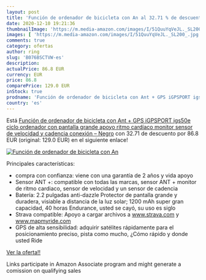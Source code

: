 ```yaml
---
layout: post
title: 'Función de ordenador de bicicleta con An al 32.71 % de descuento'
date: 2020-12-10 19:21:36
thumbnailImage: 'https://m.media-amazon.com/images/I/51QuuYqVeJL._SL200_.jpg'
images: [ 'https://m.media-amazon.com/images/I/51QuuYqVeJL._SL200_.jpg' ]
comments: true
category: ofertas
author: ring
slug: 'B076BSCTVW-es'
description:
actualPrice: 86.8 EUR
currency: EUR
price: 86.8
comparePrice: 129.0 EUR
inStock: true
prodname: 'Función de ordenador de bicicleta con Ant + GPS iGPSPORT igs50e ciclo ordenador con pantalla grande apoyo ritmo cardíaco monitor sensor de velocidad y cadencia conexión – Negro'
country: 'es'
---
```


Está [Función de ordenador de bicicleta con Ant + GPS iGPSPORT igs50e ciclo ordenador con pantalla grande apoyo ritmo cardíaco monitor sensor de velocidad y cadencia conexión – Negro](https://www.amazon.es/dp/B076BSCTVW/?tag=tolees-21) con 32.71 de descuento por 86.8 EUR (original: 129.0 EUR) en el siguiente enlace!

[![Función de ordenador de bicicleta con An](https://m.media-amazon.com/images/I/51QuuYqVeJL._SL200_.jpg)](https://www.amazon.es/dp/B076BSCTVW/?tag=tolees-21)

Principales características:

- compra con confianza: viene con una garantía de 2 años y vida apoyo
- Sensor ANT +: compatible con todas las marcas, sensor ANT + monitor de ritmo cardiaco, sensor de velocidad y un sensor de cadencia
- Batería: 2.2 pulgadas anti-dazzle Protector de pantalla grande y duradera, visiable a distancia de la luz solar; 1200 mAh super gran capacidad, 40 horas Endurance, usted se cayó, su uso es siglo
- Strava compatible: Apoyo a cargar archivos a www.strava.com y www.mapmyride.com
- GPS de alta sensibilidad: adquirir satélites rápidamente para el posicionamiento preciso, pista como mucho, ¿Cómo rápido y donde usted Ride

[Ver la oferta!!](https://www.amazon.es/dp/B076BSCTVW/?tag=tolees-21)

Links participate in Amazon Associate program and might generate a comission on qualifying sales



